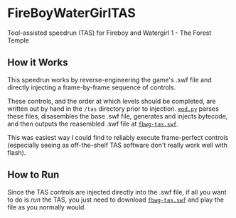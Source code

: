 # FireBoyWaterGirlTAS
Tool-assisted speedrun (TAS) for Fireboy and Watergirl 1 - The Forest Temple

## How it Works
This speedrun works by reverse-engineering the game's .swf file and directly injecting a frame-by-frame sequence of controls.

These controls, and the order at which levels should be completed, are written out by hand in the `/tas` directory prior to injection. [`mod.py`](mod.py) parses these files, disasembles the base .swf file, generates and injects bytecode, and then outputs the reasembled .swf file at [`fbwg-tas.swf`](fbwg-tas.swf).

This was easiest way I could find to reliably execute frame-perfect controls (especially seeing as off-the-shelf TAS software don't really work well with flash).

## How to Run
Since the TAS controls are injected directly into the .swf file, if all you want to do is _run_ the TAS, you just need to download [`fbwg-tas.swf`](fbwg-tas.swf) and play the file as you normally would.

